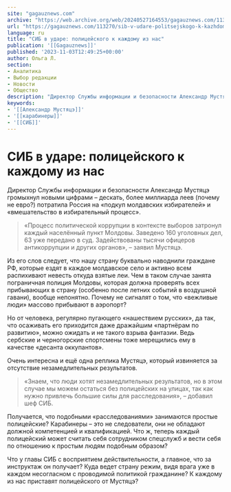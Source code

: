 ```yaml
---
site: "gagauznews.com"
archive: "https://web.archive.org/web/20240527164553/gagauznews.com/113270/sib-v-udare-politsejskogo-k-kazhdomu-iz-nas.html"
url: "https://gagauznews.com/113270/sib-v-udare-politsejskogo-k-kazhdomu-iz-nas.html"
language: ru
title: "СИБ в ударе: полицейского к каждому из нас"
publication: '[[Gagauznews]]'
published: '2023-11-03T12:49:25+00:00'
author: Ольга Л.
section:
- Аналитика
- Выбор редакции
- Новости
- Общество
description: "Директор Службы информации и безопасности Александр Мустяцэ громыхнул новыми цифрами – дескать, более миллиарда леев (почему не евро?) потратила Россия на «подкуп молдавских избирателей» и «вмешательство в избирательный процесс». «Процесс политической коррупции в контексте выборов затронул каждый населённый пункт Молдовы. Заведено 160 уголовных дел, 63 уже передано в суд. Задействованы тысячи офицеров антикоррупции и других органов», – заявил Мустяцэ. Из его слов следует, что нашу страну буквально наводнили граждане РФ, которые ездят в каждое молдавское село и активно всем распихивают невесть откуда взятые леи. Чем в таком случае занята пограничная полиция Молдовы, которая должна проверять всех прибывающих в страну (особенно […]"
keywords:
- '[[Александр Мустяцэ]]'
- '[[карабинеры]]'
- '[[СИБ]]'
---
```


# СИБ в ударе: полицейского к каждому из нас

Директор Службы информации и безопасности Александр Мустяцэ громыхнул новыми цифрами – дескать, более миллиарда леев (почему не евро?) потратила Россия на «подкуп молдавских избирателей» и «вмешательство в избирательный процесс».

> «Процесс политической коррупции в контексте выборов затронул каждый населённый пункт Молдовы. Заведено 160 уголовных дел, 63 уже передано в суд. Задействованы тысячи офицеров антикоррупции и других органов», – заявил Мустяцэ.

Из его слов следует, что нашу страну буквально наводнили граждане РФ, которые ездят в каждое молдавское село и активно всем распихивают невесть откуда взятые леи. Чем в таком случае занята пограничная полиция Молдовы, которая должна проверять всех прибывающих в страну (особенно после летних событий в воздушной гавани), вообще непонятно. Почему не сигналят о том, что «вежливые люди» массово прибывают в аэропорт?

Но от человека, регулярно пугающего «нашествием русских», да так, что осаживать его приходится даже дражайшим «партнёрам по развитию», можно ожидать и не такого взрыва фантазии. Ведь сербские и черногорские спортсмены тоже мерещились ему в качестве «десанта оккупантов».

Очень интересна и ещё одна реплика Мустяцэ, который извиняется за отсутствие незамедлительных результатов.

> «Знаем, что люди хотят незамедлительных результатов, но в этом случае мы можем остаться без полицейских на улицах, так как нужно привлечь большие силы для расследования», – добавил шеф СИБ.

Получается, что подобными «расследованиями» занимаются простые полицейские? Карабинеры – это не следователи, они не обладают должной компетенцией и квалификацией. Что ж, теперь каждый полицейский может считать себя сотрудником спецслужб и вести себя по отношению к простым людям подобным образом?

Что у главы СИБ с восприятием действительности, а главное, что за инструктаж он получает? Куда ведет страну режим, видя врага уже в каждом несогласном с проводимой политикой гражданине? К каждому из нас приставят полицейского от Мустяцэ?